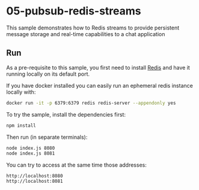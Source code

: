 # 05-pubsub-redis-streams

This sample demonstrates how to Redis streams to provide persistent message storage and real-time capabilities to a chat application

## Run

As a pre-requisite to this sample, you first need to install [Redis](http://redis.io/download) and have it running locally on its default port.

If you have docker installed you can easily run an ephemeral redis instance locally with:

```bash
docker run -it -p 6379:6379 redis redis-server --appendonly yes
```

To try the sample, install the dependencies first:

```bash
npm install
```

Then run (in separate terminals):

```bash
node index.js 8080
node index.js 8081
```

You can try to access at the same time those addresses:

```
http://localhost:8080
http://localhost:8081
```
